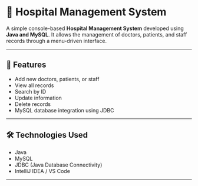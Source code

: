# 🏥 Hospital Management System

A simple console-based **Hospital Management System** developed using **Java and MySQL**. It allows the management of doctors, patients, and staff records through a menu-driven interface.

---

## 📌 Features

- Add new doctors, patients, or staff
- View all records
- Search by ID
- Update information
- Delete records
- MySQL database integration using JDBC

---

## 🛠️ Technologies Used

- Java
- MySQL
- JDBC (Java Database Connectivity)
- IntelliJ IDEA / VS Code

---
